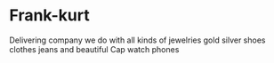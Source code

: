 # Frank-kurt
Delivering company we do with all kinds of jewelries gold silver shoes clothes jeans and beautiful Cap watch phones
